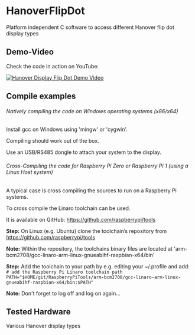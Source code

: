 # HanoverFlipDot
Platform independent C software to access different Hanover flip dot display types

## Demo-Video
Check the code in action on YouTube:

[![Hanover Display Flip Dot Demo Video](https://img.youtube.com/vi/L9QkUoiti7c/0.jpg)](https://www.youtube.com/watch?v=L9QkUoiti7c "Hanover Display Flip Dot Demo Video")


## Compile examples
###### Natively compiling the code on Windows operating systems (x86/x64)
Install gcc on Windows using 'mingw' or 'cygwin'. 

Compiling should work out of the box. 

Use an USB/RS485 dongle to attach your system to the display.


###### Cross-Compiling the code for Raspberry Pi Zero or Raspberry Pi 1 (using a Linux Host system)
A typical case is cross compiling the sources to run on a Raspberry Pi systems.

To cross compile the Linaro toolchain can be used. 

It is available on GitHub: https://github.com/raspberrypi/tools


**Step:** On Linux (e.g. Ubuntu) clone the toolchain’s repository from https://github.com/raspberrypi/tools

**Note:** Within the repository, the toolchains binary files are located at 'arm-bcm2708/gcc-linaro-arm-linux-gnueabihf-raspbian-x64/bin'

**Step:** Add the toolchain to your path by e.g. editing your ~/.profile and add: 
      ```
      # add the Raspberry Pi Linaro toolchain path 
      PATH="$HOME/git/RaspberryPiTools/arm-bcm2708/gcc-linaro-arm-linux-gnueabihf-raspbian-x64/bin:$PATH"
      ```
      
**Note:** Don't forget to log off and log on again...


## Tested Hardware

Various Hanover display types
